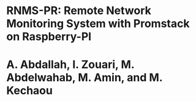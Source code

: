 #  RNMS-PR: Remote Network Monitoring System with Promstack on Raspberry-PI
# A. Abdallah, I. Zouari, M. Abdelwahab, M. Amin, and M. Kechaou
